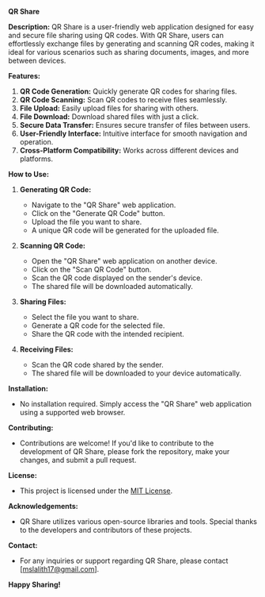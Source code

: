 **QR Share**

**Description:**
QR Share is a user-friendly web application designed for easy and secure file sharing using QR codes. With QR Share, users can effortlessly exchange files by generating and scanning QR codes, making it ideal for various scenarios such as sharing documents, images, and more between devices.

**Features:**
1. **QR Code Generation:** Quickly generate QR codes for sharing files.
2. **QR Code Scanning:** Scan QR codes to receive files seamlessly.
3. **File Upload:** Easily upload files for sharing with others.
4. **File Download:** Download shared files with just a click.
5. **Secure Data Transfer:** Ensures secure transfer of files between users.
6. **User-Friendly Interface:** Intuitive interface for smooth navigation and operation.
7. **Cross-Platform Compatibility:** Works across different devices and platforms.

**How to Use:**
1. **Generating QR Code:**
   - Navigate to the "QR Share" web application.
   - Click on the "Generate QR Code" button.
   - Upload the file you want to share.
   - A unique QR code will be generated for the uploaded file.

2. **Scanning QR Code:**
   - Open the "QR Share" web application on another device.
   - Click on the "Scan QR Code" button.
   - Scan the QR code displayed on the sender's device.
   - The shared file will be downloaded automatically.

3. **Sharing Files:**
   - Select the file you want to share.
   - Generate a QR code for the selected file.
   - Share the QR code with the intended recipient.

4. **Receiving Files:**
   - Scan the QR code shared by the sender.
   - The shared file will be downloaded to your device automatically.

**Installation:**
- No installation required. Simply access the "QR Share" web application using a supported web browser.

**Contributing:**
- Contributions are welcome! If you'd like to contribute to the development of QR Share, please fork the repository, make your changes, and submit a pull request.

**License:**
- This project is licensed under the [MIT License](LICENSE).

**Acknowledgements:**
- QR Share utilizes various open-source libraries and tools. Special thanks to the developers and contributors of these projects.

**Contact:**
- For any inquiries or support regarding QR Share, please contact [mslalith17@gmail.com].

**Happy Sharing!**
